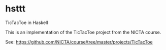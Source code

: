 # hsttt
TicTacToe in Haskell

This is an implementation of the TicTacToe project from the NICTA course.

See: https://github.com/NICTA/course/tree/master/projects/TicTacToe
